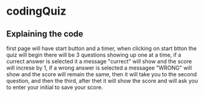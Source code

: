 # codingQuiz

## Explaining the code

first page will have start button and a timer, when clicking on start btton the quiz will begin 
there will be 3 questions showing up one at a time, if a currect answer is selected it a message "currect" 
will show and the score will increse by 1, if a wrong answer is selected a messagee "WRONG" will show and the
score will remain the same, then it will take you to the second question, and then the third, after thet it will show
the score and will ask you to enter your initial to save your score.